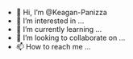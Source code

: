 - 👋 Hi, I’m @Keagan-Panizza
- 👀 I’m interested in ...
- 🌱 I’m currently learning ...
- 💞️ I’m looking to collaborate on ...
- 📫 How to reach me ...

<!---
Keagan-Panizza/Keagan-Panizza is a ✨ special ✨ repository because its `README.md` (this file) appears on your GitHub profile.
You can click the Preview link to take a look at your changes.
--->
